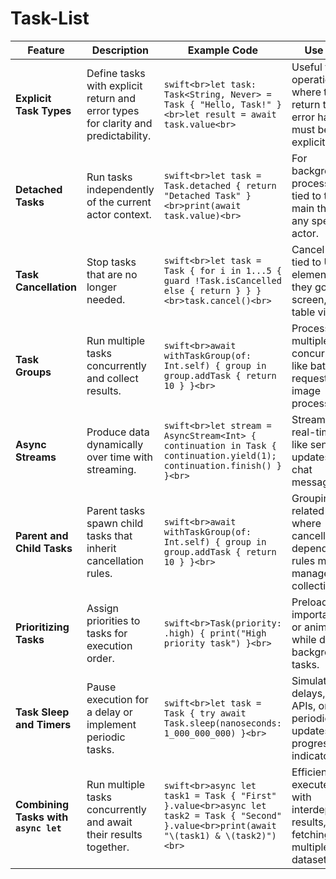 # Task-List

| **Feature**            | **Description**                                                                 | **Example Code**                                                                                                                                                                                                                   | **Use Case**                                                                                   |
|-------------------------|---------------------------------------------------------------------------------|-----------------------------------------------------------------------------------------------------------------------------------------------------------------------------------------------------------------------------------|------------------------------------------------------------------------------------------------|
| **Explicit Task Types** | Define tasks with explicit return and error types for clarity and predictability. | ```swift<br>let task: Task<String, Never> = Task { "Hello, Task!" }<br>let result = await task.value<br>```                                                                                | Useful for operations where the return type or error handling must be explicit.               |
| **Detached Tasks**      | Run tasks independently of the current actor context.                           | ```swift<br>let task = Task.detached { return "Detached Task" }<br>print(await task.value)<br>```                                                                                         | For background processing not tied to the main thread or any specific actor.                  |
| **Task Cancellation**   | Stop tasks that are no longer needed.                                           | ```swift<br>let task = Task { for i in 1...5 { guard !Task.isCancelled else { return } } }<br>task.cancel()<br>```                                                                         | Cancel tasks tied to UI elements when they go off-screen, e.g., in table views.               |
| **Task Groups**         | Run multiple tasks concurrently and collect results.                            | ```swift<br>await withTaskGroup(of: Int.self) { group in group.addTask { return 10 } }<br>```                                                                                              | Processing multiple items concurrently, like batch API requests or image processing.          |
| **Async Streams**       | Produce data dynamically over time with streaming.                              | ```swift<br>let stream = AsyncStream<Int> { continuation in Task { continuation.yield(1); continuation.finish() } }<br>```                                                                | Streaming real-time data like sensor updates or chat messages.                               |
| **Parent and Child Tasks** | Parent tasks spawn child tasks that inherit cancellation rules.               | ```swift<br>await withTaskGroup(of: Int.self) { group in group.addTask { return 10 } }<br>```                                                                                              | Grouping related tasks where cancellation or dependency rules must be managed collectively.   |
| **Prioritizing Tasks**  | Assign priorities to tasks for execution order.                                 | ```swift<br>Task(priority: .high) { print("High priority task") }<br>```                                                                                                                   | Preloading important data or animations while deferring background tasks.                     |
| **Task Sleep and Timers** | Pause execution for a delay or implement periodic tasks.                      | ```swift<br>let task = Task { try await Task.sleep(nanoseconds: 1_000_000_000) }<br>```                                                                                                   | Simulate delays, polling APIs, or periodic updates like progress indicators.                  |
| **Combining Tasks with `async let`** | Run multiple tasks concurrently and await their results together. | ```swift<br>async let task1 = Task { "First" }.value<br>async let task2 = Task { "Second" }.value<br>print(await "\(task1) & \(task2)")<br>```                                             | Efficiently execute tasks with interdependent results, like fetching multiple datasets.       |

